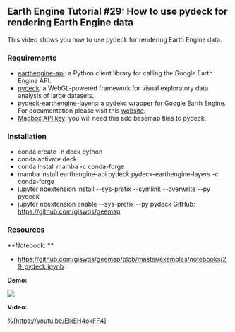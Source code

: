 ## Earth Engine Tutorial #29: How to use pydeck for rendering Earth Engine data

This video shows you how to use pydeck for rendering Earth Engine data. 

### Requirements
- [earthengine-api](https://github.com/google/earthengine-api): a Python client library for calling the Google Earth Engine API.
- [pydeck](https://pydeck.gl/index.html): a WebGL-powered framework for visual exploratory data analysis of large datasets.
- [pydeck-earthengine-layers](https://github.com/UnfoldedInc/earthengine-layers/tree/master/py): a pydekc wrapper for Google Earth Engine. For documentation please visit this [website](https://earthengine-layers.com/).
- [Mapbox API key](https://pydeck.gl/installation.html#getting-a-mapbox-api-key): you will need this add basemap tiles to pydeck.

### Installation

- conda create -n deck python
- conda activate deck
- conda install mamba -c conda-forge
- mamba install earthengine-api pydeck pydeck-earthengine-layers -c conda-forge
- jupyter nbextension install --sys-prefix --symlink --overwrite --py pydeck
- jupyter nbextension enable --sys-prefix --py pydeck
GitHub: https://github.com/giswqs/geemap

### Resources

**Notebook: **
- https://github.com/giswqs/geemap/blob/master/examples/notebooks/29_pydeck.ipynb

**Demo:**

![](https://i.imgur.com/HjFB95l.gif)

**Video:**

%[https://youtu.be/EIkEH4okFF4]